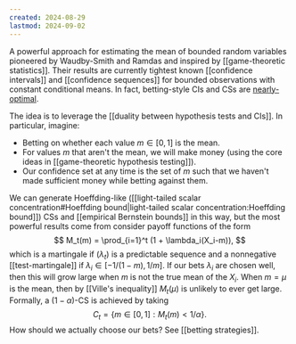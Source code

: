 ```yaml
---
created: 2024-08-29
lastmod: 2024-09-02
---
```


A powerful approach for estimating the mean of bounded random variables pioneered by Waudby-Smith and Ramdas and inspired by [[game-theoretic statistics]]. Their results are currently tightest known [[confidence intervals]] and [[confidence sequences]] for bounded observations with constant conditional means. In fact, betting-style CIs and CSs are [nearly-optimal](https://arxiv.org/pdf/2310.01547).

The idea is to leverage the [[duality between hypothesis tests and CIs]]. In particular, imagine: 
- Betting on whether each value $m\in[0,1]$ is the mean.
- For values $m$ that aren't the mean, we will make money (using the core ideas in [[game-theoretic hypothesis testing]]). 
- Our confidence set at any time is the set of $m$ such that we haven't made sufficient money while betting against them. 

We can generate Hoeffding-like ([[light-tailed scalar concentration#Hoeffding bound|light-tailed scalar concentration:Hoeffding bound]]) CSs and [[empirical Bernstein bounds]] in this way, but the most powerful results come from consider payoff functions of the form
$$
M_t(m) = \prod_{i=1}^t (1 + \lambda_i(X_i-m)),
$$
which is a martingale if $(\lambda_t)$ is a predictable sequence and a nonnegative [[test-martingale]] if $\lambda_i \in [-1/(1-m), 1/m]$. If our bets $\lambda_i$ are chosen well, then this will grow large when $m$ is not the true mean of the $X_i$. When $m=\mu$ is the mean, then by [[Ville's inequality]] $M_t(\mu)$ is unlikely to ever get large. Formally, a $(1-\alpha)$-CS is achieved by taking 
$$
C_t = \{m\in[0,1]: M_t(m)<1/\alpha\}.
$$
How should we actually choose our bets? See [[betting strategies]].
